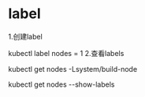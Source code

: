 # label
1.创建label

kubectl label nodes <node-name> <label-key>=<label-value>
1
2.查看labels

kubectl get nodes -Lsystem/build-node

kubectl get nodes --show-labels
